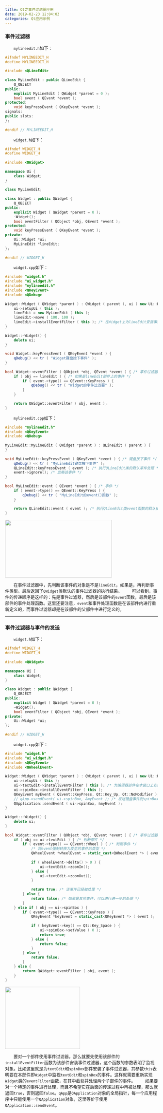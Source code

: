```yaml
---
title: Qt之事件过滤器应用
date: 2019-02-23 12:04:03
categories: Qt应用示例
---
```

### 事件过滤器

&emsp;&emsp;`mylineedit.h`如下：

``` cpp
#ifndef MYLINEEDIT_H
#define MYLINEEDIT_H
​
#include <QLineEdit>
​
class MyLineEdit : public QLineEdit {
    Q_OBJECT
public:
    explicit MyLineEdit ( QWidget *parent = 0 );
    bool event ( QEvent *event );
protected:
    void keyPressEvent ( QKeyEvent *event );
signals:
public slots:
};
​
#endif // MYLINEEDIT_H
```

&emsp;&emsp;`widget.h`如下：

``` cpp
#ifndef WIDGET_H
#define WIDGET_H
​
#include <QWidget>
​
namespace Ui {
    class Widget;
}
​
class MyLineEdit;
​
class Widget : public QWidget {
    Q_OBJECT
public:
    explicit Widget ( QWidget *parent = 0 );
    ~Widget();
    bool eventFilter ( QObject *obj, QEvent *event );
protected:
    void keyPressEvent ( QKeyEvent *event );
private:
    Ui::Widget *ui;
    MyLineEdit *lineEdit;
};
​
#endif // WIDGET_H
```

&emsp;&emsp;`widget.cpp`如下：

``` cpp
#include "widget.h"
#include "ui_widget.h"
#include "mylineedit.h"
#include <QKeyEvent>
#include <QDebug>
​
Widget::Widget ( QWidget *parent ) : QWidget ( parent ), ui ( new Ui::Widget ) {
    ui->setupUi ( this );
    lineEdit = new MyLineEdit ( this );
    lineEdit->move ( 100, 100 );
    lineEdit->installEventFilter ( this ); /* 在Widget上为lineEdit安装事件过滤器 */
}
​
Widget::~Widget() {
    delete ui;
}
​
void Widget::keyPressEvent ( QKeyEvent *event ) {
    qDebug() << tr ( "Widget键盘按下事件" );
}
​
bool Widget::eventFilter ( QObject *obj, QEvent *event ) { /* 事件过滤器 */
    if ( obj == lineEdit ) { /* 如果是lineEdit部件上的事件 */
        if ( event->type() == QEvent::KeyPress ) {
            qDebug() << tr ( "Widget的事件过滤器" );
        }
    }
​
    return QWidget::eventFilter ( obj, event );
}
```

&emsp;&emsp;`mylineedit.cpp`如下：

``` cpp
#include "mylineedit.h"
#include <QKeyEvent>
#include <QDebug>
​
MyLineEdit::MyLineEdit ( QWidget *parent ) : QLineEdit ( parent ) {
}
​
void MyLineEdit::keyPressEvent ( QKeyEvent *event ) { /* 键盘按下事件 */
    qDebug() << tr ( "MyLineEdit键盘按下事件" );
    QLineEdit::keyPressEvent ( event ); /* 执行QLineEdit类的默认事件处理 */
    event->ignore(); /* 忽略该事件 */
}
​
bool MyLineEdit::event ( QEvent *event ) { /* 事件 */
    if ( event->type() == QEvent::KeyPress ) {
        qDebug() << tr ( "MyLineEdit的event()函数" );
    }
​
    return QLineEdit::event ( event ); /* 执行QLineEdit类event函数的默认操作 */
}
```

<img src="./Qt之事件过滤器应用/1.png" height="189" width="352">

&emsp;&emsp;在事件过滤器中，先判断该事件的对象是不是`lineEdit`，如果是，再判断事件类型。最后返回了`QWidget`类默认的事件过滤器的执行结果。
&emsp;&emsp;可以看到，事件的传递顺序是这样的：先是事件过滤器，然后是该部件的`event`函数，最后是该部件的事件处理函数。这里还要注意，`event`和事件处理函数是在该部件内进行重新定义的，而事件过滤器却是在该部件的父部件中进行定义的。

---

### 事件过滤器与事件的发送

&emsp;&emsp;`widget.h`如下：

``` cpp
#ifndef WIDGET_H
#define WIDGET_H
​
#include <QWidget>
​
namespace Ui {
    class Widget;
}
​
class Widget : public QWidget {
    Q_OBJECT
public:
    explicit Widget ( QWidget *parent = 0 );
    ~Widget();
    bool eventFilter ( QObject *obj, QEvent *event );
private:
    Ui::Widget *ui;
};
​
#endif // WIDGET_H
```

&emsp;&emsp;`widget.cpp`如下：

``` cpp
#include "widget.h"
#include "ui_widget.h"
#include <QKeyEvent>
#include <QWheelEvent>
​
Widget::Widget ( QWidget *parent ) : QWidget ( parent ), ui ( new Ui::Widget ) {
    ui->setupUi ( this );
    ui->textEdit->installEventFilter ( this ); /* 为编辑器部件在本窗口上安装事件过滤器 */
    ui->spinBox->installEventFilter ( this );
    QKeyEvent myEvent ( QEvent::KeyPress, Qt::Key_Up, Qt::NoModifier );
    // qApp->sendEvent( ui->spinBox, &myEvent ); /* 发送键盘事件到spinBox部件 */
    QApplication::sendEvent ( ui->spinBox, &myEvent );
}
​
Widget::~Widget() {
    delete ui;
}
​
bool Widget::eventFilter ( QObject *obj, QEvent *event ) { /* 事件过滤器 */
    if ( obj == ui->textEdit ) { /* 判断部件 */
        if ( event->type() == QEvent::Wheel ) { /* 判断事件 */
            /* 将event强制转换为发生的事件的类型 */
            QWheelEvent *wheelEvent = static_cast<QWheelEvent *> ( event );
​
            if ( wheelEvent->delta() > 0 ) {
                ui->textEdit->zoomIn();
            } else {
                ui->textEdit->zoomOut();
            }
​
            return true; /* 该事件已经被处理 */
        } else {
            return false; /* 如果是其他事件，可以进行进一步的处理 */
        }
    } else if ( obj == ui->spinBox ) {
        if ( event->type() == QEvent::KeyPress ) {
            QKeyEvent *keyEvent = static_cast<QKeyEvent *> ( event );
​
            if ( keyEvent->key() == Qt::Key_Space ) {
                ui->spinBox->setValue ( 0 );
                return true;
            } else {
                return false;
            }
        } else {
            return false;
        }
    } else {
        return QWidget::eventFilter ( obj, event );
    }
}
```

<img src="./Qt之事件过滤器应用/2.png" height="204" width="247">

&emsp;&emsp;要对一个部件使用事件过滤器，那么就要先使用该部件的`installEventFilter`函数为该部件安装事件过滤器，这个函数的参数表明了监视对象。比如这里就是为`textEdit`和`spinBox`部件安装了事件过滤器，其参数`this`表明要在本部件即`Widget`中监视`textEdit`和`spinBox`的事件。这样就需要重新实现`Widget`类的`eventFilter`函数，在其中截获并处理两个子部件的事件。
&emsp;&emsp;如果要对一个特定的事件进行处理，而且不希望它在后面的传递过程中再被处理，那么就返回`true`，否则返回`false`。`qApp`是`QApplication`对象的全局指针，每一个应用程序中只能使用一个`QApplication`对象，这里等价于使用`QApplication::sendEvent`。